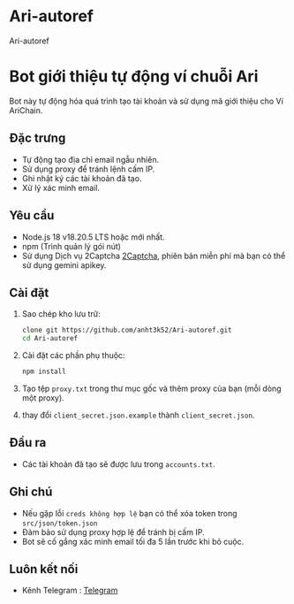 # Ari-autoref
Ari-autoref
# Bot giới thiệu tự động ví chuỗi Ari

Bot này tự động hóa quá trình tạo tài khoản và sử dụng mã giới thiệu cho Ví AriChain.

## Đặc trưng

- Tự động tạo địa chỉ email ngẫu nhiên.
- Sử dụng proxy để tránh lệnh cấm IP.
- Ghi nhật ký các tài khoản đã tạo.
- Xử lý xác minh email.

## Yêu cầu

- Node.js 18 v18.20.5 LTS hoặc mới nhất.
- npm (Trình quản lý gói nút)
- Sử dụng Dịch vụ 2Captcha [2Captcha](https://2captcha.com/?from=24541144), phiên bản miễn phí mà bạn có thể sử dụng gemini apikey.

## Cài đặt

1. Sao chép kho lưu trữ:

   ```sh
   clone git https://github.com/anht3k52/Ari-autoref.git
   cd Ari-autoref
   ```

2. Cài đặt các phần phụ thuộc:

   ```sh
   npm install
   ```

3. Tạo tệp `proxy.txt` trong thư mục gốc và thêm proxy của bạn (mỗi dòng một proxy).

4. thay đổi `client_secret.json.example` thành `client_secret.json`.

## Đầu ra

- Các tài khoản đã tạo sẽ được lưu trong `accounts.txt`.

## Ghi chú

- Nếu gặp lỗi `creds không hợp lệ` bạn có thể xóa token trong `src/json/token.json`
- Đảm bảo sử dụng proxy hợp lệ để tránh bị cấm IP.
- Bot sẽ cố gắng xác minh email tối đa 5 lần trước khi bỏ cuộc.

## Luôn kết nối

- Kênh Telegram : [Telegram](https://t.me/anht3k52)

